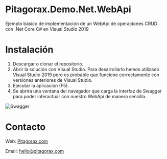 # Pitagorax.Demo.Net.WebApi
Ejemplo básico de implementación de un WebApi de operaciones CRUD con .Net Core C# en Visual Studio 2019

# Instalación
1. Descargar o clonar el repositorio.
2. Abrir la solución con Visual Studio. Para desarrollarlo hemos utilizado Visual Studio 2019 pero es probable que funcione correctamente con versiones anteriores de Visual Studio.
3. Ejecutar la aplicación (F5).
4. Se abrirá una ventana del navegador que carga la interfaz de Swagger para poder interactuar con nuestro WebApi de manera sencilla.


![Swagger](https://github.com/PitagoraX/Pitagorax.Demo.WebApi/blob/main/Images/Swagger.png)

# Contacto
Web: [Pitagorax.com](https://www.pitagorax.com)

Email: hello@pitagorax.com


